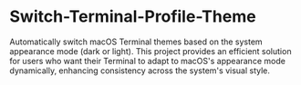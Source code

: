 # Switch-Terminal-Profile-Theme
Automatically switch macOS Terminal themes based on the system appearance mode (dark or light). This project provides an efficient solution for users who want their Terminal to adapt to macOS's appearance mode dynamically, enhancing consistency across the system's visual style.
